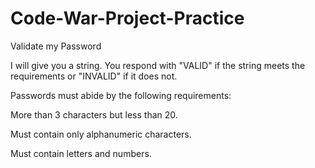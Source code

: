 # Code-War-Project-Practice

Validate my Password

I will give you a string. You respond with "VALID" if the string meets the requirements or "INVALID" if it does not.

Passwords must abide by the following requirements:

More than 3 characters but less than 20.

Must contain only alphanumeric characters.

Must contain letters and numbers.